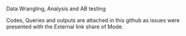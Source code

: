 Data Wrangling, Analysis and AB testing

Codes, Queries and outputs are attached in this github as issues were presented with the External link share of Mode.
